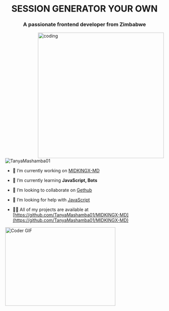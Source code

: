
<h1 align="center">SESSION GENERATOR YOUR OWN</h1>
<h3 align="center">A passionate frontend developer from Zimbabwe</h3>
<img align="right"alt="coding"width="400"src="https://user-images.githubusercontent.com/55389276/140866485-8fb1c876-9a8f-4d6a-98dc-08c4981eaf70.gif">
<p align="left"> <img src="https://komarev.com/ghpvc/?username=TanyaMashamba01&label=Profile%20views&color=0e75b6&style=flat" alt="TanyaMashamba01" /> </p>

- 🔭 I’m currently working on [MIDKINGX-MD](https://github.com/TanyaMashamba01/MIDKINGX-MD)

- 🌱 I’m currently learning **JavaScript, Bots**

- 👯 I’m looking to collaborate on [Gethub](https://github.com/TanyaMashamba01/MIDKINGX-MD)

- 🤝 I’m looking for help with [JavaScript](https://github.com/TanyaMashamba01/MIDKINGX-MD)

- 👨‍💻 All of my projects are available at [https://github.com/TanyaMashamba01/MIDKINGX-MD](https://github.com/TanyaMashamba01/MIDKINGX-MD)


<img alt="Coder GIF" height=250 width=350 src="https://images.squarespace-cdn.com/content/v1/5769fc401b631bab1addb2ab/1541580611624-TE64QGKRJG8SWAIUS7NS/ke17ZwdGBToddI8pDm48kPoswlzjSVMM-SxOp7CV59BZw-zPPgdn4jUwVcJE1ZvWQUxwkmyExglNqGp0IvTJZamWLI2zvYWH8K3-s_4yszcp2ryTI0HqTOaaUohrI8PI6FXy8c9PWtBlqAVlUS5izpdcIXDZqDYvprRqZ29Pw0o/coding-freak.gif" />
<br>
